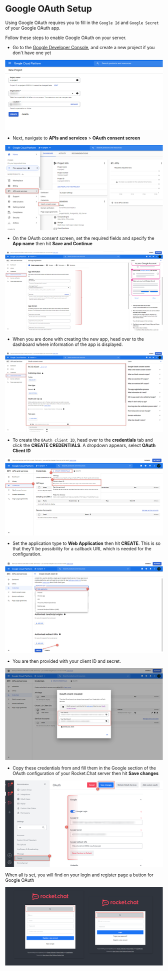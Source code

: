 # Google OAuth Setup

Using Google OAuth requires you to fill in the `Google Id` and `Google Secret` of your Google OAuth app.

Follow these steps to enable Google OAuth on your server.

* Go to the [Google Developer Console](https://console.developers.google.com), and create a new project if you don't have one yet

![](<../../../../../.gitbook/assets/image (657) (1) (1) (1) (1).png>)

* Next, navigate to **APIs and services** > **OAuth consent screen**

![](<../../../../../.gitbook/assets/image (691) (1) (1).png>)

* On the OAuth consent screen, set the required fields and specify the **App name** then hit **Save and Continue**

![](<../../../../../.gitbook/assets/image (640) (1) (1).png>)

* When you are done with creating the new app, head over to the dashboard where information of the app is displayed.

![](<../../../../../.gitbook/assets/image (651) (1) (1).png>)

* To create the `OAuth client ID`, head over to the **credentials** tab and click the **CREATE CREDENTIALS**. A dropdown appears, select **OAuth Client ID**

![](<../../../../../.gitbook/assets/image (652) (1) (1) (1).png>)

* Set the application type to **Web Application** then hit **CREATE**. This is so that they'll be possibility for a callback URL which is needed for the configuration.

![](<../../../../../.gitbook/assets/image (650) (1) (1).png>)

* You are then provided with your client ID and secret.

![](<../../../../../.gitbook/assets/image (642) (1) (1) (1).png>)

* Copy these credentials from and fill them in the Google section of the OAuth configuration of your Rocket.Chat server then hit **Save changes**

![](<../../../../../.gitbook/assets/image (666) (1) (1).png>)

When all is set, you will find on your login and register page a button for Google OAuth

![](<../../../../../.gitbook/assets/image (680) (1) (1) (1).png>)
